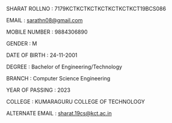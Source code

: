 SHARAT
ROLLNO	:	7179KCTKCTKCTKCTKCTKCTKCT19BCS086

EMAIL	:	sarathn08@gmail.com

MOBILE NUMBER	:	9884306890

GENDER	:	M

DATE OF BIRTH	:	24-11-2001

DEGREE	:	Bachelor of Engineering/Technology

BRANCH	:	Computer Science Engineering

YEAR OF PASSING	:	2023

COLLEGE	:	KUMARAGURU COLLEGE OF TECHNOLOGY

ALTERNATE EMAIL	:	sharat.19cs@kct.ac.in

